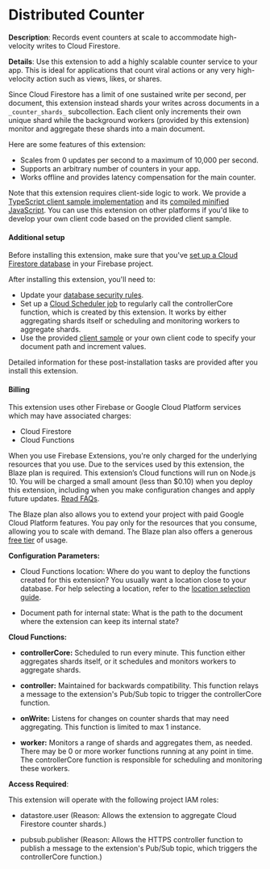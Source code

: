 # Distributed Counter

**Description**: Records event counters at scale to accommodate high-velocity writes to Cloud Firestore.



**Details**: Use this extension to add a highly scalable counter service to your app. This is ideal for applications that count viral actions or any very high-velocity action such as views, likes, or shares.

Since Cloud Firestore has a limit of one sustained write per second, per document, this extension instead shards your writes across documents in a `_counter_shards_` subcollection. Each client only increments their own unique shard while the background workers (provided by this extension) monitor and aggregate these shards into a main document.

Here are some features of this extension:

- Scales from 0 updates per second to a maximum of 10,000 per second.
- Supports an arbitrary number of counters in your app.
- Works offline and provides latency compensation for the main counter.

Note that this extension requires client-side logic to work. We provide a [TypeScript client sample implementation](https://github.com/firebase/extensions/blob/master/firestore-counter/clients/web/src/index.ts) and its [compiled minified JavaScript](https://github.com/firebase/extensions/blob/master/firestore-counter/clients/web/dist/sharded-counter.js). You can use this extension on other platforms if you'd like to develop your own client code based on the provided client sample.


#### Additional setup

Before installing this extension, make sure that you've [set up a Cloud Firestore database](https://firebase.google.com/docs/firestore/quickstart) in your Firebase project.

After installing this extension, you'll need to:

- Update your [database security rules](https://firebase.google.com/docs/rules).
- Set up a [Cloud Scheduler job](https://cloud.google.com/scheduler/docs/quickstart) to regularly call the controllerCore function, which is created by this extension. It works by either aggregating shards itself or scheduling and monitoring workers to aggregate shards.
- Use the provided [client sample](https://github.com/firebase/extensions/blob/master/firestore-counter/clients/web/src/index.ts) or your own client code to specify your document path and increment values.

Detailed information for these post-installation tasks are provided after you install this extension.


#### Billing

This extension uses other Firebase or Google Cloud Platform services which may have associated charges:

- Cloud Firestore
- Cloud Functions

When you use Firebase Extensions, you're only charged for the underlying resources that you use. Due to the services used by this extension, the Blaze plan is required. This extension’s Cloud functions will run on Node.js 10. You will be charged a small amount (less than $0.10) when you deploy this extension, including when you make configuration changes and apply future updates. [Read FAQs](https://firebase.google.com/support/faq#functions-pricing).

The Blaze plan also allows you to extend your project with paid Google Cloud Platform features. You pay only for the resources that you consume, allowing you to scale with demand. The Blaze plan also offers a generous [free tier](https://firebase.google.com/pricing) of usage.

**Configuration Parameters:**

* Cloud Functions location: Where do you want to deploy the functions created for this extension? You usually want a location close to your database. For help selecting a location, refer to the [location selection guide](https://firebase.google.com/docs/functions/locations).

* Document path for internal state: What is the path to the document where the extension can keep its internal state?



**Cloud Functions:**

* **controllerCore:** Scheduled to run every minute. This function either aggregates shards itself, or it schedules and monitors workers to aggregate shards.

* **controller:** Maintained for backwards compatibility. This function relays a message to the extension's Pub/Sub topic to trigger the controllerCore function.

* **onWrite:** Listens for changes on counter shards that may need aggregating. This function is limited to max 1 instance.

* **worker:** Monitors a range of shards and aggregates them, as needed. There may be 0 or more worker functions running at any point in time. The controllerCore function is responsible for scheduling and monitoring these workers.



**Access Required**:



This extension will operate with the following project IAM roles:

* datastore.user (Reason: Allows the extension to aggregate Cloud Firestore counter shards.)

* pubsub.publisher (Reason: Allows the HTTPS controller function to publish a message to the extension's Pub/Sub topic, which triggers the controllerCore function.)
